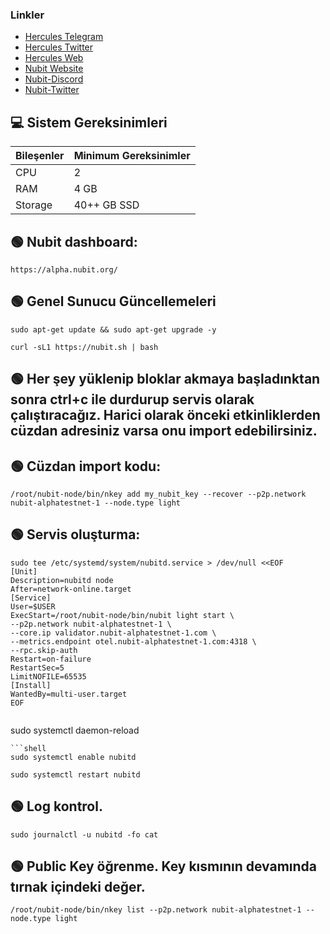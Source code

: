 

### Linkler
 * [Hercules Telegram](https://t.me/HerculesNode)
 * [Hercules Twitter](https://twitter.com/Herculesnode)
 * [Hercules Web](https://herculesnode.com)
 * [Nubit Website](https://alpha.nubit.org/#/)<br>
 * [Nubit-Discord](https://discord.gg/nubit)<br>
 * [Nubit-Twitter](https://x.com/Nubit_org)<br>

## 💻 Sistem Gereksinimleri
| Bileşenler | Minimum Gereksinimler | 
| ------------ | ------------ |
| CPU |	2|
| RAM	| 4 GB |
| Storage	| 40++ GB SSD |

## 🟢 Nubit dashboard:

```shell
https://alpha.nubit.org/
```

## 🟢 Genel Sunucu Güncellemeleri


```shell
sudo apt-get update && sudo apt-get upgrade -y 
```

```shell
curl -sL1 https://nubit.sh | bash
```
## 🟢 Her şey yüklenip bloklar akmaya başladınktan sonra ctrl+c ile durdurup servis olarak çalıştıracağız. Harici olarak önceki etkinliklerden cüzdan adresiniz varsa onu import edebilirsiniz.

## 🟢 Cüzdan import kodu: 
```shell
/root/nubit-node/bin/nkey add my_nubit_key --recover --p2p.network nubit-alphatestnet-1 --node.type light
```
## 🟢 Servis oluşturma:
```shell
sudo tee /etc/systemd/system/nubitd.service > /dev/null <<EOF
[Unit]
Description=nubitd node
After=network-online.target
[Service]
User=$USER
ExecStart=/root/nubit-node/bin/nubit light start \
--p2p.network nubit-alphatestnet-1 \
--core.ip validator.nubit-alphatestnet-1.com \
--metrics.endpoint otel.nubit-alphatestnet-1.com:4318 \
--rpc.skip-auth
Restart=on-failure
RestartSec=5
LimitNOFILE=65535
[Install]
WantedBy=multi-user.target
EOF
```
```shell
```
sudo systemctl daemon-reload
```
```shell
sudo systemctl enable nubitd
```
```shell
sudo systemctl restart nubitd
```

## 🟢 Log kontrol.

```shell
sudo journalctl -u nubitd -fo cat
```

## 🟢  Public Key öğrenme. Key kısmının devamında tırnak içindeki değer.

```shell
/root/nubit-node/bin/nkey list --p2p.network nubit-alphatestnet-1 --node.type light
```

